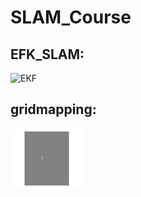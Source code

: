 # SLAM_Course

## EFK_SLAM:
![EKF](/ekf_slam_framework/plots/ekf_slam.gif)

## gridmapping:
![gridmap](/gridmaps_framework/plots/gridmap.gif)
